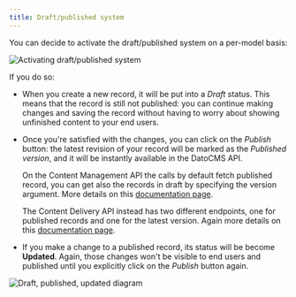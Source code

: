```yaml
---
title: Draft/published system
---
```


You can decide to activate the draft/published system on a per-model basis:

![Activating draft/published system](../images/versioning/activate.png)

If you do so:

* When you create a new record, it will be put into a *Draft* status. This means that the record is still not published: you can continue making changes and saving the record without having to worry about showing unfinished content to your end users.

* Once you're satisfied with the changes, you can click on the *Publish* button: the latest revision of your record will be marked as the *Published version*, and it will be instantly available in the DatoCMS API.

  On the Content Management API the calls by default fetch published record, you can get also the records in draft by specifying the version argument. More details on this [documentation page](https://www.datocms.com/docs/content-management-api/resources/item#instances).

  The Content Delivery API instead has two different endpoints, one for published records and one for the latest version. Again more details on this [documentation page](https://www.datocms.com/docs/content-delivery-api/endpoint).

* If you make a change to a published record, its status will be become **Updated**. Again, those changes won't be visible to end users and published until you explicitly click on the *Publish* button again.

![Draft, published, updated diagram](../images/versioning/diagram.png)
